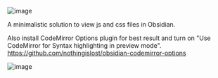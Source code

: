 ![image](https://user-images.githubusercontent.com/14358394/132259364-9ea50ed5-0603-43fa-b802-bb31ff468350.png)

A minimalistic solution to view js and css files in Obsidian.

Also install CodeMirror Options plugin for best result and turn on "Use CodeMirror for Syntax highlighting in preview mode". https://github.com/nothingislost/obsidian-codemirror-options

![image](https://user-images.githubusercontent.com/14358394/132259321-d3e3f9ff-cd77-41f6-abdd-e553c6f1a32b.png)
